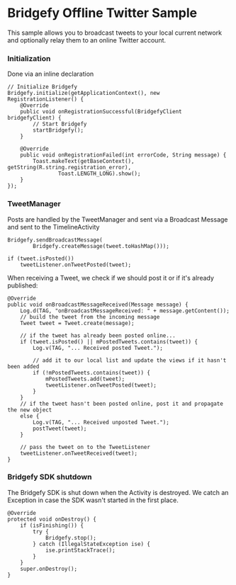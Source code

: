 # Bridgefy Offline Twitter Sample  

This sample allows you to broadcast tweets to your local current network and optionally relay them to an online Twitter account.

### Initialization

Done via an inline declaration

```
// Initialize Bridgefy
Bridgefy.initialize(getApplicationContext(), new RegistrationListener() {
    @Override
    public void onRegistrationSuccessful(BridgefyClient bridgefyClient) {
        // Start Bridgefy
        startBridgefy();
    }

    @Override
    public void onRegistrationFailed(int errorCode, String message) {
        Toast.makeText(getBaseContext(), getString(R.string.registration_error),
                Toast.LENGTH_LONG).show();
    }
});
```

### TweetManager

Posts are handled by the TweetManager and sent via a Broadcast Message and sent to the TimelineActivity

```
Bridgefy.sendBroadcastMessage(
        Bridgefy.createMessage(tweet.toHashMap()));

if (tweet.isPosted())
    tweetListener.onTweetPosted(tweet);
```

When receiving a Tweet, we check if we should post it or if it's already published:

```
@Override
public void onBroadcastMessageReceived(Message message) {
    Log.d(TAG, "onBroadcastMessageReceived: " + message.getContent());
    // build the tweet from the incoming message
    Tweet tweet = Tweet.create(message);

    // if the tweet has already been posted online...
    if (tweet.isPosted() || mPostedTweets.contains(tweet)) {
        Log.v(TAG, "... Received posted Tweet.");

        // add it to our local list and update the views if it hasn't been added
        if (!mPostedTweets.contains(tweet)) {
            mPostedTweets.add(tweet);
            tweetListener.onTweetPosted(tweet);
        }
    }
    // if the tweet hasn't been posted online, post it and propagate the new object
    else {
        Log.v(TAG, "... Received unposted Tweet.");
        postTweet(tweet);
    }

    // pass the tweet on to the TweetListener
    tweetListener.onTweetReceived(tweet);
}
```


### Bridgefy SDK shutdown

The Bridgefy SDK is shut down when the Activity is destroyed. We catch an Exception in case the SDK wasn't started in the first place.

```
@Override
protected void onDestroy() {
    if (isFinishing()) {
        try {
            Bridgefy.stop();
        } catch (IllegalStateException ise) {
            ise.printStackTrace();
        }
    }
    super.onDestroy();
}
```
